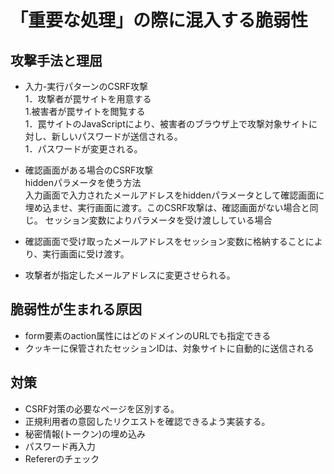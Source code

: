  # 「重要な処理」の際に混入する脆弱性

 ## 攻撃手法と理屈
 - 入力-実行パターンのCSRF攻撃  
	1．攻撃者が罠サイトを用意する  
	1.被害者が罠サイトを閲覧する  
	1．罠サイトのJavaScriptにより、被害者のブラウザ上で攻撃対象サイトに対し、新しいパスワードが送信される。  
	1．パスワードが変更される。

 - 確認画面がある場合のCSRF攻撃  
hiddenパラメータを使う方法  
入力画面で入力されたメールアドレスをhiddenパラメータとして確認画面に埋め込ませ、実行画面に渡す。このCSRF攻撃は、確認画面がない場合と同じ。
セッション変数によりパラメータを受け渡ししている場合
- 確認画面で受け取ったメールアドレスをセッション変数に格納することにより、実行画面に受け渡す。  
- 攻撃者が指定したメールアドレスに変更させられる。
 ## 脆弱性が生まれる原因
- form要素のaction属性にはどのドメインのURLでも指定できる
- クッキーに保管されたセッションIDは、対象サイトに自動的に送信される
 ## 対策
 - CSRF対策の必要なページを区別する。
 - 正規利用者の意図したリクエストを確認できるよう実装する。
 - 秘密情報(トークン)の埋め込み
 - パスワード再入力
 - Refererのチェック
